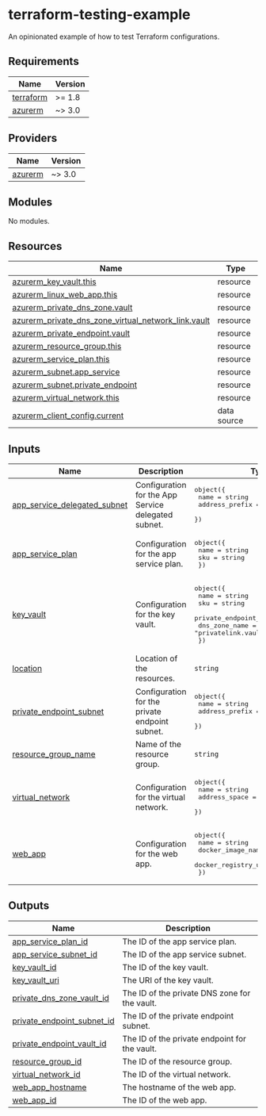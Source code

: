 # terraform-testing-example

An opinionated example of how to test Terraform configurations.

## Requirements

| Name | Version |
|------|---------|
| <a name="requirement_terraform"></a> [terraform](#requirement\_terraform) | >= 1.8 |
| <a name="requirement_azurerm"></a> [azurerm](#requirement\_azurerm) | ~> 3.0 |

## Providers

| Name | Version |
|------|---------|
| <a name="provider_azurerm"></a> [azurerm](#provider\_azurerm) | ~> 3.0 |

## Modules

No modules.

## Resources

| Name | Type |
|------|------|
| [azurerm_key_vault.this](https://registry.terraform.io/providers/hashicorp/azurerm/latest/docs/resources/key_vault) | resource |
| [azurerm_linux_web_app.this](https://registry.terraform.io/providers/hashicorp/azurerm/latest/docs/resources/linux_web_app) | resource |
| [azurerm_private_dns_zone.vault](https://registry.terraform.io/providers/hashicorp/azurerm/latest/docs/resources/private_dns_zone) | resource |
| [azurerm_private_dns_zone_virtual_network_link.vault](https://registry.terraform.io/providers/hashicorp/azurerm/latest/docs/resources/private_dns_zone_virtual_network_link) | resource |
| [azurerm_private_endpoint.vault](https://registry.terraform.io/providers/hashicorp/azurerm/latest/docs/resources/private_endpoint) | resource |
| [azurerm_resource_group.this](https://registry.terraform.io/providers/hashicorp/azurerm/latest/docs/resources/resource_group) | resource |
| [azurerm_service_plan.this](https://registry.terraform.io/providers/hashicorp/azurerm/latest/docs/resources/service_plan) | resource |
| [azurerm_subnet.app_service](https://registry.terraform.io/providers/hashicorp/azurerm/latest/docs/resources/subnet) | resource |
| [azurerm_subnet.private_endpoint](https://registry.terraform.io/providers/hashicorp/azurerm/latest/docs/resources/subnet) | resource |
| [azurerm_virtual_network.this](https://registry.terraform.io/providers/hashicorp/azurerm/latest/docs/resources/virtual_network) | resource |
| [azurerm_client_config.current](https://registry.terraform.io/providers/hashicorp/azurerm/latest/docs/data-sources/client_config) | data source |

## Inputs

| Name | Description | Type | Default | Required |
|------|-------------|------|---------|:--------:|
| <a name="input_app_service_delegated_subnet"></a> [app\_service\_delegated\_subnet](#input\_app\_service\_delegated\_subnet) | Configuration for the App Service delegated subnet. | <pre>object({<br>    name           = string<br>    address_prefix = string<br>  })</pre> | n/a | yes |
| <a name="input_app_service_plan"></a> [app\_service\_plan](#input\_app\_service\_plan) | Configuration for the app service plan. | <pre>object({<br>    name = string<br>    sku  = string<br>  })</pre> | n/a | yes |
| <a name="input_key_vault"></a> [key\_vault](#input\_key\_vault) | Configuration for the key vault. | <pre>object({<br>    name                  = string<br>    sku                   = string<br>    private_endpoint_name = string<br>    dns_zone_name         = optional(string, "privatelink.vaultcore.azure.net")<br>  })</pre> | n/a | yes |
| <a name="input_location"></a> [location](#input\_location) | Location of the resources. | `string` | n/a | yes |
| <a name="input_private_endpoint_subnet"></a> [private\_endpoint\_subnet](#input\_private\_endpoint\_subnet) | Configuration for the private endpoint subnet. | <pre>object({<br>    name           = string<br>    address_prefix = string<br>  })</pre> | n/a | yes |
| <a name="input_resource_group_name"></a> [resource\_group\_name](#input\_resource\_group\_name) | Name of the resource group. | `string` | n/a | yes |
| <a name="input_virtual_network"></a> [virtual\_network](#input\_virtual\_network) | Configuration for the virtual network. | <pre>object({<br>    name          = string<br>    address_space = list(string)<br>  })</pre> | n/a | yes |
| <a name="input_web_app"></a> [web\_app](#input\_web\_app) | Configuration for the web app. | <pre>object({<br>    name                = string<br>    docker_image_name   = string<br>    docker_registry_url = string<br>  })</pre> | n/a | yes |

## Outputs

| Name | Description |
|------|-------------|
| <a name="output_app_service_plan_id"></a> [app\_service\_plan\_id](#output\_app\_service\_plan\_id) | The ID of the app service plan. |
| <a name="output_app_service_subnet_id"></a> [app\_service\_subnet\_id](#output\_app\_service\_subnet\_id) | The ID of the app service subnet. |
| <a name="output_key_vault_id"></a> [key\_vault\_id](#output\_key\_vault\_id) | The ID of the key vault. |
| <a name="output_key_vault_uri"></a> [key\_vault\_uri](#output\_key\_vault\_uri) | The URI of the key vault. |
| <a name="output_private_dns_zone_vault_id"></a> [private\_dns\_zone\_vault\_id](#output\_private\_dns\_zone\_vault\_id) | The ID of the private DNS zone for the vault. |
| <a name="output_private_endpoint_subnet_id"></a> [private\_endpoint\_subnet\_id](#output\_private\_endpoint\_subnet\_id) | The ID of the private endpoint subnet. |
| <a name="output_private_endpoint_vault_id"></a> [private\_endpoint\_vault\_id](#output\_private\_endpoint\_vault\_id) | The ID of the private endpoint for the vault. |
| <a name="output_resource_group_id"></a> [resource\_group\_id](#output\_resource\_group\_id) | The ID of the resource group. |
| <a name="output_virtual_network_id"></a> [virtual\_network\_id](#output\_virtual\_network\_id) | The ID of the virtual network. |
| <a name="output_web_app_hostname"></a> [web\_app\_hostname](#output\_web\_app\_hostname) | The hostname of the web app. |
| <a name="output_web_app_id"></a> [web\_app\_id](#output\_web\_app\_id) | The ID of the web app. |
